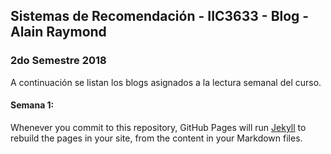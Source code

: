 ## Sistemas de Recomendación - IIC3633 - Blog - Alain Raymond
### 2do Semestre 2018

A continuación se listan los blogs asignados a la lectura semanal del curso.

#### Semana 1: 
Whenever you commit to this repository, GitHub Pages will run [Jekyll](https://jekyllrb.com/) to rebuild the pages in your site, from the content in your Markdown files.
